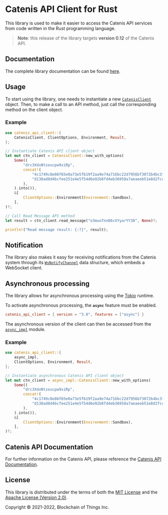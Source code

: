 # Catenis API Client for Rust

This library is used to make it easier to access the Catenis API services from code
written in the Rust programming language.

> **Note**: this release of the library targets **version 0.12** of the Catenis API.

## Documentation

The complete library documentation can be found [here](https://docs.rs/catenis_api_client/~3.0).

## Usage

To start using the library, one needs to instantiate a new [`CatenisClient`](https://docs.rs/catenis_api_client/~3.0/catenis_api_client/struct.CatenisClient.html)
object. Then, to make a call to an API method, just call the corresponding method on the client object.

### Example

```rust
use catenis_api_client::{
    CatenisClient, ClientOptions, Environment, Result,
};

// Instantiate Catenis API client object
let mut ctn_client = CatenisClient::new_with_options(
    Some((
        "drc3XdxNtzoucpw9xiRp",
        concat!(
            "4c1749c8e86f65e0a73e5fb19f2aa9e74a716bc22d7956bf3072b4bc3fbfe2a0",
            "d138ad0d4bcfee251e4e5f54d6e92b8fd4eb36958a7aeaeeb51e8d2fcc4552c3"
        ),
    ).into()),
    &[
        ClientOptions::Environment(Environment::Sandbox),
    ],
)?;

// Call Read Message API method
let result = ctn_client.read_message("o3muoTnnD6cXYyarYY38", None)?;

println!("Read message result: {:?}", result);
```

## Notification

The library also makes it easy for receiving notifications from the Catenis system through its
[`WsNotifyChannel`](https://docs.rs/catenis_api_client/~3.0/catenis_api_client/notification/struct.WsNotifyChannel.html)
data structure, which embeds a WebSocket client.

## Asynchronous processing

The library allows for asynchronous processing using the [Tokio](https://crates.io/crates/tokio)
runtime.

To activate asynchronous processing, the **`async`** feature must be enabled.

```toml
catenis_api_client = { version = "3.0", features = ["async"] }
```

The asynchronous version of the client can then be accessed from the [`async_impl`](https://docs.rs/catenis_api_client/~3.0/catenis_api_client/async_impl/index.html)
module.

### Example

```rust
use catenis_api_client::{
    async_impl,
    ClientOptions, Environment, Result,
};

// Instantiate asynchronous Catenis API client object
let mut ctn_client = async_impl::CatenisClient::new_with_options(
    Some((
        "drc3XdxNtzoucpw9xiRp",
        concat!(
            "4c1749c8e86f65e0a73e5fb19f2aa9e74a716bc22d7956bf3072b4bc3fbfe2a0",
            "d138ad0d4bcfee251e4e5f54d6e92b8fd4eb36958a7aeaeeb51e8d2fcc4552c3"
        ),
    ).into()),
    &[
        ClientOptions::Environment(Environment::Sandbox),
    ],
)?;
```

## Catenis API Documentation

For further information on the Catenis API, please reference the [Catenis API Documentation](https://catenis.com/docs/api).

## License

This library is distributed under the terms of both the [MIT License](LICENSE-MIT) and the [Apache License (Version 2.0)](LICENSE-APACHE).

Copyright © 2021-2022, Blockchain of Things Inc.
